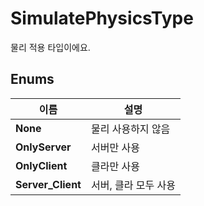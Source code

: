 # **SimulatePhysicsType**

물리 적용 타입이에요. 
## **Enums**

 **이름** | **설명** |
 --- | --- |
**None** |물리 사용하지 않음 |
**OnlyServer** |서버만 사용 |
**OnlyClient** |클라만 사용 |
**Server_Client** |서버, 클라 모두 사용 |
